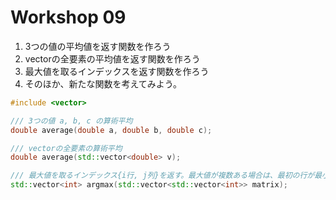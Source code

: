 # Workshop 09

1. 3つの値の平均値を返す関数を作ろう
2. vectorの全要素の平均値を返す関数を作ろう
3. 最大値を取るインデックスを返す関数を作ろう
4. そのほか、新たな関数を考えてみよう。

```C++
#include <vector>

/// 3つの値 a, b, c の算術平均
double average(double a, double b, double c);

/// vectorの全要素の算術平均
double average(std::vector<double> v);

/// 最大値を取るインデックス{i行, j列}を返す。最大値が複数ある場合は、最初の行が最小のもの、同じ行なら列が最小のもの
std::vector<int> argmax(std::vector<std::vector<int>> matrix);

```